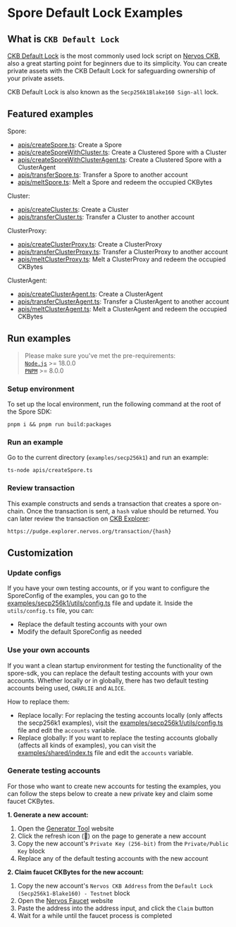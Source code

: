 # Spore Default Lock Examples

## What is `CKB Default Lock`

[CKB Default Lock](https://github.com/nervosnetwork/ckb-system-scripts/blob/master/c/secp256k1_blake160_sighash_all.c) is the most commonly used lock script on [Nervos CKB](https://www.nervos.org), also a great starting point for beginners due to its simplicity. You can create private assets with the CKB Default Lock for safeguarding ownership of your private assets.

CKB Default Lock is also known as the `Secp256k1Blake160 Sign-all` lock. 

## Featured examples

Spore:
- [apis/createSpore.ts](./apis/createSpore.ts): Create a Spore
- [apis/createSporeWithCluster.ts](./apis/createSporeWithCluster.ts): Create a Clustered Spore with a Cluster
- [apis/createSporeWithClusterAgent.ts](./apis/createSporeWithClusterAgent.ts): Create a Clustered Spore with a ClusterAgent
- [apis/transferSpore.ts](./apis/transferSpore.ts): Transfer a Spore to another account
- [apis/meltSpore.ts](./apis/meltSpore.ts): Melt a Spore and redeem the occupied CKBytes

Cluster:
- [apis/createCluster.ts](./apis/createCluster.ts): Create a Cluster
- [apis/transferCluster.ts](./apis/transferCluster.ts): Transfer a Cluster to another account

ClusterProxy:
- [apis/createClusterProxy.ts](./apis/createClusterProxy.ts): Create a ClusterProxy
- [apis/transferClusterProxy.ts](./apis/transferClusterProxy.ts): Transfer a ClusterProxy to another account
- [apis/meltClusterProxy.ts](./apis/meltClusterProxy.ts): Melt a ClusterProxy and redeem the occupied CKBytes

ClusterAgent:
- [apis/createClusterAgent.ts](./apis/createClusterAgent.ts): Create a ClusterAgent
- [apis/transferClusterAgent.ts](./apis/transferClusterAgent.ts): Transfer a ClusterAgent to another account
- [apis/meltClusterAgent.ts](./apis/meltClusterAgent.ts): Melt a ClusterAgent and redeem the occupied CKBytes

## Run examples

> Please make sure you've met the pre-requirements:  
> [`Node.js`](https://nodejs.org/) >= 18.0.0  
> [`PNPM`](https://pnpm.io/) >= 8.0.0  

### Setup environment

To set up the local environment, run the following command at the root of the Spore SDK:

```shell
pnpm i && pnpm run build:packages
```

### Run an example

Go to the current directory (`examples/secp256k1`) and run an example:

```shell
ts-node apis/createSpore.ts
```

### Review transaction

This example constructs and sends a transaction that creates a spore on-chain. Once the transaction is sent, a `hash` value should be returned. You can later review the transaction on [CKB Explorer](https://pudge.explorer.nervos.org/):

```shell
https://pudge.explorer.nervos.org/transaction/{hash}
```

## Customization

### Update configs

If you have your own testing accounts, or if you want to configure the SporeConfig of the examples, you can go to the [examples/secp256k1/utils/config.ts](./utils/config.ts) file and update it. Inside the `utils/config.ts` file, you can:

- Replace the default testing accounts with your own
- Modify the default SporeConfig as needed

### Use your own accounts

If you want a clean startup environment for testing the functionality of the spore-sdk, you can replace the default testing accounts with your own accounts. Whether locally or in globally, there has two default testing accounts being used, `CHARLIE` and `ALICE`.

How to replace them:

- Replace locally: For replacing the testing accounts locally (only affects the secp256k1 examples), visit the [examples/secp256k1/utils/config.ts](./utils/config.ts) file and edit the `accounts` variable.
- Replace globally: If you want to replace the testing accounts globally (affects all kinds of examples), you can visit the [examples/shared/index.ts](../shared/index.ts) file and edit the `accounts` variable.

### Generate testing accounts

For those who want to create new accounts for testing the examples, you can follow the steps below to create a new private key and claim some faucet CKBytes.

**1. Generate a new account:** 

1. Open the [Generator Tool](https://ckb.tools/generator) website
2. Click the refresh icon (🔄) on the page to generate a new account
3. Copy the new account's `Private Key (256-bit)` from the `Private/Public Key` block
4. Replace any of the default testing accounts with the new account

**2. Claim faucet CKBytes for the new account:**

1. Copy the new account's `Nervos CKB Address` from the `Default Lock (Secp256k1-Blake160) - Testnet` block
2. Open the [Nervos Faucet](https://faucet.nervos.org/) website
3. Paste the address into the address input, and click the `Claim` button
4. Wait for a while until the faucet process is completed
